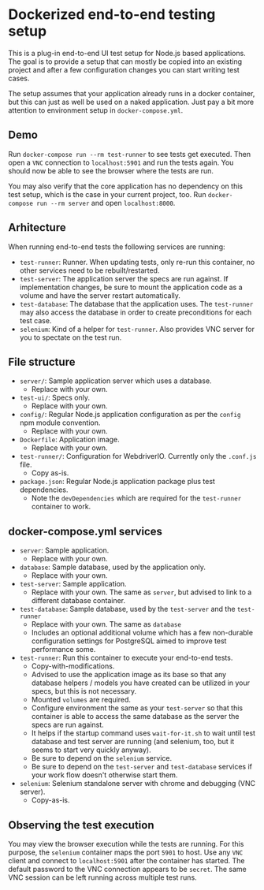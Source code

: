 # Dockerized end-to-end testing setup
This is a plug-in end-to-end UI test setup for Node.js based applications. The goal is to provide a setup that can mostly be copied into an existing project and after a few configuration changes you can start writing test cases.

The setup assumes that your application already runs in a docker container, but this can just as well be used on a naked application. Just pay a bit more attention to environment setup in `docker-compose.yml`.

## Demo
Run `docker-compose run --rm test-runner` to see tests get executed. Then open a `VNC` connection to `localhost:5901` and run the tests again. You should now be able to see the browser where the tests are run.

You may also verify that the core application has no dependency on this test setup, which is the case in your current project, too. Run `docker-compose run --rm server` and open `localhost:8000`.

## Arhitecture
When running end-to-end tests the following services are running:
- `test-runner`: Runner. When updating tests, only re-run this container, no other services need to be rebuilt/restarted.
- `test-server`: The application server the specs are run against. If implementation changes, be sure to mount the application code as a volume and have the server restart automatically.
- `test-database`: The database that the application uses. The `test-runner` may also access the database in order to create preconditions for each test case.
- `selenium`: Kind of a helper for `test-runner`. Also provides VNC server for you to spectate on the test run.

## File structure
- `server/`: Sample application server which uses a database.
  - Replace with your own.
- `test-ui/`: Specs only.
  - Replace with your own.
- `config/`: Regular Node.js application configuration as per the `config` npm module convention.
  - Replace with your own.
- `Dockerfile`: Application image.
  - Replace with your own.
- `test-runner/`: Configuration for WebdriverIO. Currently only the `.conf.js` file.
  - Copy as-is.
- `package.json`: Regular Node.js application package plus test dependencies.
  - Note the `devDependencies` which are required for the `test-runner` container to work.

## docker-compose.yml services
- `server`: Sample application.
  - Replace with your own.
- `database`: Sample database, used by the application only.
  - Replace with your own.
- `test-server`: Sample application.
  - Replace with your own. The same as `server`, but advised to link to a different database container.
- `test-database`: Sample database, used by the `test-server` and the `test-runner`
  - Replace with your own. The same as `database`
  - Includes an optional additional volume which has a few non-durable configuration settings for PostgreSQL aimed to improve test performance some.
- `test-runner`: Run this container to execute your end-to-end tests.
  - Copy-with-modifications.
  - Advised to use the application image as its base so that any database helpers / models you have created can be utilized in your specs, but this is not necessary.
  - Mounted `volumes` are required.
  - Configure environment the same as your `test-server` so that this container is able to access the same database as the server the specs are run against.
  - It helps if the startup command uses `wait-for-it.sh` to wait until test database and test server are running (and selenium, too, but it seems to start very quickly anyway).
  - Be sure to depend on the `selenium` service.
  - Be sure to depend on the `test-server` and `test-database` services if your work flow doesn't otherwise start them.
- `selenium`: Selenium standalone server with chrome and debugging (VNC server).
  - Copy-as-is.

## Observing the test execution
You may view the browser execution while the tests are running. For this purpose, the `selenium` container maps the port `5901` to host. Use any `VNC` client and connect to `localhost:5901` after the container has started. The default password to the VNC connection appears to be `secret`. The same VNC session can be left running across multiple test runs.
